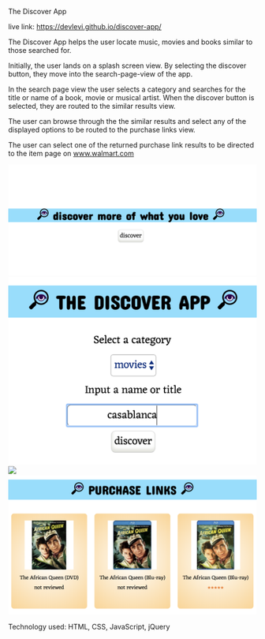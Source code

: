 The Discover App

live link: https://devlevi.github.io/discover-app/

The Discover App helps the user locate  music, movies and books similar to those searched for.

Initially, the user lands on a splash screen view. By selecting the discover button, they move into the search-page-view of the app.

In the search page view the user selects a category and searches for the title or name of a book, movie or musical artist. When the discover button is selected, they are routed to the similar results view.

The user can browse through the the similar results and select any of the displayed options to be routed to the purchase links view.

The user can select one of the returned purchase link results to be directed to the item page on www.walmart.com

![](images/splashPageView.png)
![](images/searchPageView.png)
![](images/similarResultsPageView.png)
![](images/purchaseLinksPageView.png)

Technology used: HTML, CSS, JavaScript, jQuery
